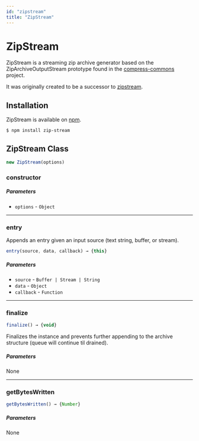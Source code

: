 ```yaml
---
id: "zipstream"
title: "ZipStream"
---
```


# ZipStream

ZipStream is a streaming zip archive generator based on the ZipArchiveOutputStream prototype
found in the [compress-commons](https://www.npmjs.com/package/compress-commons) project.

It was originally created to be a successor to [zipstream](https://npmjs.org/package/zipstream).

## Installation

ZipStream is available on [npm](https://www.npmjs.com/package/zip-stream).

`$ npm install zip-stream`

## ZipStream Class

```js
new ZipStream(options)
```

### constructor

##### Parameters

- `options` - `Object`

---

### entry

Appends an entry given an input source (text string, buffer, or stream).

```js
entry(source, data, callback) → {this}
```

##### Parameters

- `source` - `Buffer | Stream | String`
- `data` - `Object`
- `callback` - `Function`

---

### finalize

```js
finalize() → {void}
```

Finalizes the instance and prevents further appending to the archive structure (queue will continue til drained).

##### Parameters

None

---

### getBytesWritten

```js
getBytesWritten() → {Number}
```

##### Parameters

None
